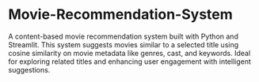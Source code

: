 # Movie-Recommendation-System
A content-based movie recommendation system built with Python and Streamlit. This system suggests movies similar to a selected title using cosine similarity on movie metadata like genres, cast, and keywords. Ideal for exploring related titles and enhancing user engagement with intelligent suggestions.
